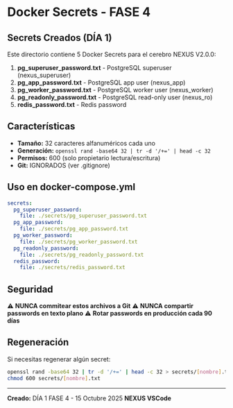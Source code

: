 # Docker Secrets - FASE 4

## Secrets Creados (DÍA 1)

Este directorio contiene 5 Docker Secrets para el cerebro NEXUS V2.0.0:

1. **pg_superuser_password.txt** - PostgreSQL superuser (nexus_superuser)
2. **pg_app_password.txt** - PostgreSQL app user (nexus_app)
3. **pg_worker_password.txt** - PostgreSQL worker user (nexus_worker)
4. **pg_readonly_password.txt** - PostgreSQL read-only user (nexus_ro)
5. **redis_password.txt** - Redis password

## Características

- **Tamaño:** 32 caracteres alfanuméricos cada uno
- **Generación:** `openssl rand -base64 32 | tr -d '/+=' | head -c 32`
- **Permisos:** 600 (solo propietario lectura/escritura)
- **Git:** IGNORADOS (ver .gitignore)

## Uso en docker-compose.yml

```yaml
secrets:
  pg_superuser_password:
    file: ./secrets/pg_superuser_password.txt
  pg_app_password:
    file: ./secrets/pg_app_password.txt
  pg_worker_password:
    file: ./secrets/pg_worker_password.txt
  pg_readonly_password:
    file: ./secrets/pg_readonly_password.txt
  redis_password:
    file: ./secrets/redis_password.txt
```

## Seguridad

⚠️ **NUNCA commitear estos archivos a Git**
⚠️ **NUNCA compartir passwords en texto plano**
⚠️ **Rotar passwords en producción cada 90 días**

## Regeneración

Si necesitas regenerar algún secret:

```bash
openssl rand -base64 32 | tr -d '/+=' | head -c 32 > secrets/[nombre].txt
chmod 600 secrets/[nombre].txt
```

---
**Creado:** DÍA 1 FASE 4 - 15 Octubre 2025
**NEXUS VSCode**
